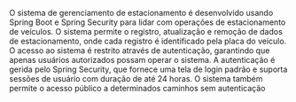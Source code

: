 O sistema de gerenciamento de estacionamento é desenvolvido usando Spring Boot e Spring Security para lidar com operações de estacionamento de veículos. O sistema permite o registro, atualização e remoção de dados de estacionamento, onde cada registro é identificado pela placa do veículo. O acesso ao sistema é restrito através de autenticação, garantindo que apenas usuários autorizados possam operar o sistema. A autenticação é gerida pelo Spring Security, que fornece uma tela de login padrão e suporta sessões de usuário com duração de até 24 horas. O sistema também permite o acesso público a determinados caminhos sem autenticação
